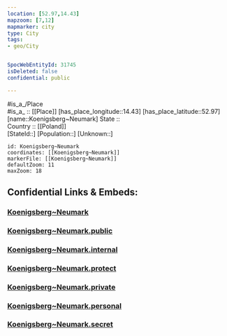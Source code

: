 ```yaml
---
location: [52.97,14.43] 
mapzoom: [7,12] 
mapmarker: city 
type: City
tags:
- geo/City


SpocWebEntityId: 31745
isDeleted: false
confidential: public

---
```

#is_a_/Place  
#is_a_ :: [[Place]] 
[has_place_longitude::14.43] 
[has_place_latitude::52.97] 
[name::Koenigsberg~Neumark] 
State ::  
Country :: [[Poland]]  
[StateId::] 
[Population::] 
[Unknown::] 


```leaflet
id: Koenigsberg~Neumark
coordinates: [[Koenigsberg~Neumark]] 
markerFile: [[Koenigsberg~Neumark]] 
defaultZoom: 11 
maxZoom: 18
```


## Confidential Links & Embeds: 

### [Koenigsberg~Neumark](/_Standards/Earth/Continent/Europe/Europe~East/Poland/Provinces~Poland/West_Pomeranian/City/Koenigsberg~Neumark.md) 

### [Koenigsberg~Neumark.public](/_public/Earth/Continent/Europe/Europe~East/Poland/Provinces~Poland/West_Pomeranian/City/Koenigsberg~Neumark.public.md) 

### [Koenigsberg~Neumark.internal](/_internal/Earth/Continent/Europe/Europe~East/Poland/Provinces~Poland/West_Pomeranian/City/Koenigsberg~Neumark.internal.md) 

### [Koenigsberg~Neumark.protect](/_protect/Earth/Continent/Europe/Europe~East/Poland/Provinces~Poland/West_Pomeranian/City/Koenigsberg~Neumark.protect.md) 

### [Koenigsberg~Neumark.private](/_private/Earth/Continent/Europe/Europe~East/Poland/Provinces~Poland/West_Pomeranian/City/Koenigsberg~Neumark.private.md) 

### [Koenigsberg~Neumark.personal](/_personal/Earth/Continent/Europe/Europe~East/Poland/Provinces~Poland/West_Pomeranian/City/Koenigsberg~Neumark.personal.md) 

### [Koenigsberg~Neumark.secret](/_secret/Earth/Continent/Europe/Europe~East/Poland/Provinces~Poland/West_Pomeranian/City/Koenigsberg~Neumark.secret.md)


